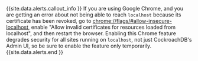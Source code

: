 {{site.data.alerts.callout_info }}
If you are using Google Chrome, and you are getting an error about not being able to reach `localhost` because its certificate has been revoked, go to <a href="chrome://flags/#allow-insecure-localhost" data-proofer-ignore>chrome://flags/#allow-insecure-localhost</a>, enable "Allow invalid certificates for resources loaded from localhost", and then restart the browser. Enabling this Chrome feature degrades security for all sites running on `localhost`, not just CockroachDB's Admin UI, so be sure to enable the feature only temporarily.
{{site.data.alerts.end }}
